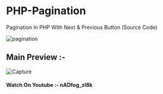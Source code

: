 # PHP-Pagination
Pagination In PHP With Next &amp; Previous Button (Source Code)

![pagination](https://user-images.githubusercontent.com/26626045/73830776-3d739500-482b-11ea-90c0-53d0fa8e07be.jpg)

## Main Preview :-

![Capture](https://user-images.githubusercontent.com/26626045/73830781-3fd5ef00-482b-11ea-88aa-28fda6dcd23a.PNG)

####  Watch On Youtube :- nADfog_zI8k
